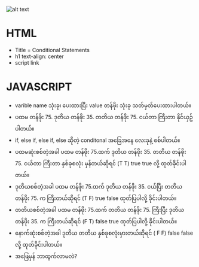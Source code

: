 ![alt text](<../../../../emoji kitchen/emoji(2).svg>)

# HTML
* Title = Conditional Statements
* h1 text-align: center
* script link

# JAVASCRIPT
* varible name သုံးခု၊ ပေးထားပြီး value တန်ဖိုး သုံးခု သတ်မှတ်ပေးထားပါတယ်။ 
* ပထမ တန်ဖိုး 75. ဒုတိယ တန်ဖိုး 35. တတိယ တန်ဖိုး 75. ငယ်တာ ကြီးတာ နိုင်ယှဥ်ပါတယ်။ 
*  if, else if, else if, else ဆိုတဲ့ conditonal အခြေအနေ လေးခုနဲ့ စစ်ပါတယ်။
* ပထမဆုံးစစ်တဲ့အခါ ပထမ တန်ဖိုး 75.ထက် ဒုတိယ တန်ဖိုး 35. တတိယ တန်ဖိုး 75. ငယ်တာ ကြီးတာ နှစ်ခုစလုံး မှန်တယ်ဆိုရင် (T T) true true လို့ ထုတ်ခိုင်းပါတယ်။
* ဒုတိယစစ်တဲ့အခါ ပထမ တန်ဖိုး 75.ထက် ဒုတိယ တန်ဖိုး 35. ငယ်ပြီး တတိယ တန်ဖိုး 75. က ကြီးတယ်ဆိုရင် (T F) true false ထုတ်ပြပါလို့ ခိုင်းပါတယ်။
* တတိယစစ်တဲ့အခါ ပထမ တန်ဖိုး 75.ထက် တတိယ တန်ဖိုး 75. ကြီးပြီး ဒုတိယ တန်ဖိုး 35. က ကြီးတယ်ဆိုရင် (F T) false true ထုတ်ပြပါလို့ ခိုင်းပါတယ်။
* နောက်ဆုံးစစ်တဲ့အခါ ဒုတိယ တတိယ နှစ်ခုစလုံးမှားတယ်ဆိုရင် ( F F) false false လို့ ထုတ်ခိုင်းပါတယ်။ 
* အဖြေမှန် ဘာထွက်လာမလဲ?